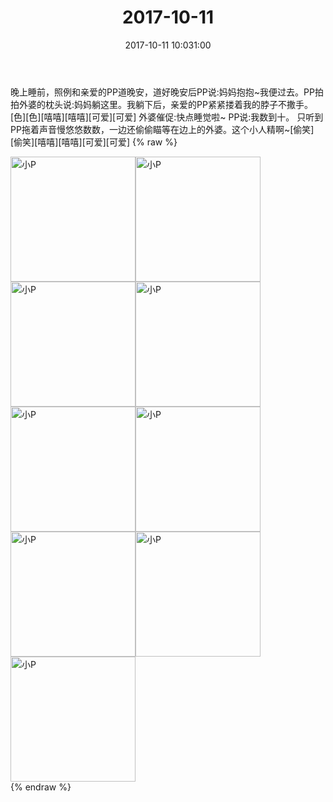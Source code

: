 ﻿---
title: "2017-10-11"
date: 2017-10-11 10:031:00
tags:
categories: 妈妈
---
晚上睡前，照例和亲爱的PP道晚安，道好晚安后PP说:妈妈抱抱~我便过去。PP拍拍外婆的枕头说:妈妈躺这里。我躺下后，亲爱的PP紧紧搂着我的脖子不撒手。[色][色][嘻嘻][嘻嘻][可爱][可爱]
外婆催促:快点睡觉啦~
PP说:我数到十。
只听到PP拖着声音慢悠悠数数，一边还偷偷瞄等在边上的外婆。这个小人精啊~[偷笑][偷笑][嘻嘻][嘻嘻][可爱][可爱]
{% raw %}
<div style="width:500 px">
<div style="float:left; width:100 px"><img src="/images/微信图片_20171012172822.jpg" width="200" alt="小P"></div>
<div style="float:left; width:100 px"><img src="/images/微信图片_20171012172831.jpg" width="200" alt="小P"></div>
<div style="float:left; width:100 px"><img src="/images/微信图片_20171012172840.jpg" width="200" alt="小P"></div>
<div style="float:left; width:100 px"><img src="/images/微信图片_20171012172852.jpg" width="200" alt="小P"></div>
<div style="float:left; width:100 px"><img src="/images/微信图片_20171012172900.jpg" width="200" alt="小P"></div>
<div style="float:left; width:100 px"><img src="/images/微信图片_20171012172907.jpg" width="200" alt="小P"></div>
<div style="float:left; width:100 px"><img src="/images/微信图片_20171012172916.jpg" width="200" alt="小P"></div>
<div style="float:left; width:100 px"><img src="/images/微信图片_20171012172923.jpg" width="200" alt="小P"></div>
<div style="float:left; width:100 px"><img src="/images/微信图片_20171012172931.jpg" width="200" alt="小P"></div>
<div style="clear:both"></div>
</div>
{% endraw %}